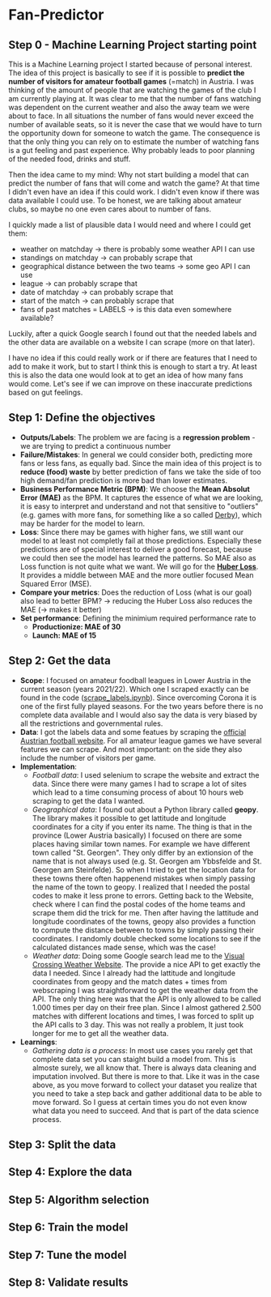 # Fan-Predictor


## Step 0 - Machine Learning Project starting point 
This is a Machine Learning project I started because of personal interest. The idea of this project is basically to see if it is possible to __predict the number of visitors for amateur football games__ (=match) in Austria. I was thinking of the amount of people that are watching the games of the club I am currently playing at. It was clear to me that the number of fans watching was dependent on the current weather and also the away team we were about to face. In all situations the number of fans would never exceed the number of available seats, so it is never the case that we would have to turn the opportunity down for someone to watch the game. The consequence is that the only thing you can rely on to estimate the number of watching fans is a gut feeling and past experience. Why probably leads to poor planning of the needed food, drinks and stuff. 

Then the idea came to my mind: Why not start building a model that can predict the number of fans that will come and watch the game? At that time I didn't even have an idea if this could work. I didn't even know if there was data available I could use. To be honest, we are talking about amateur clubs, so maybe no one even cares about to number of fans. 

I quickly made a list of plausible data I would need and where I could get them: 
* weather on matchday -> there is probably some weather API I can use
* standings on matchday -> can probably scrape that
* geographical distance between the two teams -> some geo API I can use
* league -> can probably scrape that
* date of matchday -> can probably scrape that
* start of the match -> can probably scrape that
* fans of past matches = LABELS -> is this data even somewhere available?

Luckily, after a quick Google search I found out that the needed labels and the other data are available on a website I can scrape (more on that later).

I have no idea if this could really work or if there are features that I need to add to make it work, but to start I think this is enough to start a try. At least this is also the data one would look at to get an idea of how many fans would come. Let's see if we can improve on these inaccurate predictions based on gut feelings. 

## Step 1: Define the objectives
* __Outputs/Labels__: The problem we are facing is a __regression problem__ - we are trying to predict a continuous number
* __Failure/Mistakes__: In general we could consider both, predicting more fans or less fans, as equally bad. Since the main idea of this project is to __reduce (food) waste__ by better prediction of fans we take the side of too high demand/fan prediction is more bad than lower estimates. 
* __Business Performance Metric (BPM)__: We choose the __Mean Absolut Error (MAE)__ as the BPM. It captures the essence of what we are looking, it is easy to interpret and understand and not that sensitive to "outliers" (e.g. games with more fans, for something like a so called [Derby](https://dictionary.cambridge.org/dictionary/english/local-derby)), which may be harder for the model to learn. 
* __Loss__: Since there may be games with higher fans, we still want our model to at least not completly fail at those predictions. Especially these predictions are of special interest to deliver a good forecast, because we could then see the model has learned the patterns. So MAE also as Loss function is not quite what we want. We will go for the __[Huber Loss](https://en.wikipedia.org/wiki/Huber_loss#Pseudo-Huber_loss_function)__. It provides a middle between MAE and the more outlier focused Mean Squared Error (MSE).
* __Compare your metrics__: Does the reduction of Loss (what is our goal) also lead to better BPM? -> reducing the Huber Loss also reduces the MAE (-> makes it better) 
* __Set performance__: Defining the minimium required performance rate to 
    * __Productionize: MAE of 30__
    * __Launch: MAE of 15__

## Step 2: Get the data
* __Scope__: I focused on amateur foodball leagues in Lower Austria in the current season (years 2021/22). Which one I scraped exactly can be found in the code ([scrape_labels.ipynb](https://github.com/johanneseder711/Fan-Predictor/blob/main/00_webscrape_data/scrape_labels.ipynb)). Since overcoming Corona it is one of the first fully played seasons. For the two years before there is no complete data available and I would also say the data is very biased by all the restrictions and governmental rules. 
* __Data__: I got the labels data and some featues by scraping the [official Austrian football website](https://www.oefb.at). For all amateur league games we have several features we can scrape. And most important: on the side they also include the number of visitors per game.
* __Implementation__: 
    * _Football data_: I used selenium to scrape the website and extract the data. Since there were many games I had to scrape a lot of sites which lead to a time consuming process of about 10 hours web scraping to get the data I wanted. 
    * _Geographical data_: I found out about a Python library called __geopy__. The library makes it possible to get lattitude and longitude coordinates for a city if you enter its name. The thing is that in the province (Lower Austria basically) I focused on there are some places having similar town names. For example we have different town called "St. Georgen". They only differ by an extionsion of the name that is not always used (e.g. St. Georgen am Ybbsfelde and St. Georgen am Steinfelde). So when I tried to get the location data for these towns there often happenend mistakes when simply passing the name of the town to geopy. I realized that I needed the postal codes to make it less prone to errors. Getting back to the Website, check where I can find the postal codes of the home teams and scrape them did the trick for me. Then after having the lattitude and longitude coordinates of the towns, geopy also provides a function to compute the distance between to towns by simply passing their coordinates. I randomly double checked some locations to see if the calculated distances made sense, which was the case! 
    * _Weather data_: Doing some Google search lead me to the [Visual Crossing Weather Website](https://www.visualcrossing.com). The provide a nice API to get exactly the data I needed. Since I already had the lattitude and longitude coordinates from geopy and the match dates + times from webscraping I was straightforward to get the weather data from the API. The only thing here was that the API is only allowed to be called 1.000 times per day on their free plan. Since I almost gathered 2.500 matches with different locations and times, I was forced to split up the API calls to 3 day. This was not really a problem, It just took longer for me to get all the weather data.
* __Learnings__: 
    * _Gathering data is a process_: In most use cases you rarely get that complete data set you can staight build a model from. This is almoste surely, we all know that. There is always data cleaning and imputation involved. But there is more to that. Like it was in the case above, as you move forward to collect your dataset you realize that you need to take a step back and gather additional data to be able to move forward. So I guess at certain times you do not even know what data you need to succeed. And that is part of the data science process.


## Step 3: Split the data

## Step 4: Explore the data

## Step 5: Algorithm selection

## Step 6: Train the model

## Step 7: Tune the model

## Step 8: Validate results
